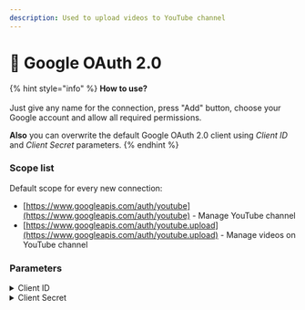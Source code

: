 ```yaml
---
description: Used to upload videos to YouTube channel
---
```


# 🔄 Google OAuth 2.0

{% hint style="info" %}
**How to use?** \
\
Just give any name for the connection, press "Add" button, choose your Google account and allow all required permissions.

**Also** you can overwrite the default Google OAuth 2.0 client using _Client ID_ and _Client Secret_ parameters.
{% endhint %}

### Scope list

Default scope for every new connection:

* [https://www.googleapis.com/auth/youtube](https://www.googleapis.com/auth/youtube) - Manage YouTube channel
* [https://www.googleapis.com/auth/youtube.upload](https://www.googleapis.com/auth/youtube.upload) - Manage videos on YouTube channel

### Parameters

<details>

<summary>Client ID</summary>

Name: **clientId**

Type: **text**

Required: **false**

Advanced: **true**

</details>

<details>

<summary>Client Secret</summary>

Name: **clientSecret**

Type: **text**

Required: **false**

Advanced: **true**

</details>
